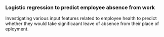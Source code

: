 ###  Logistic regression to predict employee absence from work

Investigating various input features related to employee health to predict whether they would take significaant 
leave of absence from their place of eployment.

